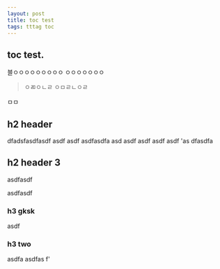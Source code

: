```yaml
---
layout: post
title: toc test 
tags: tttag toc
---
```



<div id="toc"></div>

## toc test. 

블ㅇㅇㅇㅇㅇㅇㅇㅇㅇ
ㅇㅇㅇㅇㅇㅇㅇ

> ㅇㄻㅇㄴㄹ
> ㅇㅁㄹㄴㅇㄹ

ㅁㅁ

## h2 header

dfadsfasdfasdf asdf asdf asdfasdfa asd asdf asdf asdf asdf
'as dfasdfa




## h2 header 3 
asdfasdf

asdfasdf

### h3 gksk 

asdf

### h3 two 
asdfa
asdfas
f'



